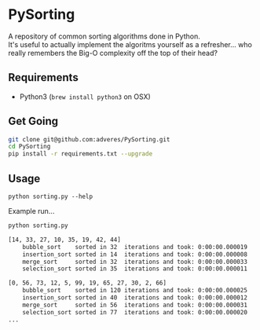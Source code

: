 PySorting
===========
A repository of common sorting algorithms done in Python.  
It's useful to actually implement the algoritms yourself as a refresher... who really remembers the Big-O complexity off the top of their head?

## Requirements
* Python3 (`brew install python3` on OSX)

## Get Going
```bash
git clone git@github.com:adveres/PySorting.git
cd PySorting
pip install -r requirements.txt --upgrade
```

## Usage

`python sorting.py --help`

Example run...
```bash
python sorting.py

[14, 33, 27, 10, 35, 19, 42, 44]
    bubble_sort    sorted in 32  iterations and took: 0:00:00.000019
    insertion_sort sorted in 14  iterations and took: 0:00:00.000008
    merge_sort     sorted in 32  iterations and took: 0:00:00.000033
    selection_sort sorted in 35  iterations and took: 0:00:00.000011

[0, 56, 73, 12, 5, 99, 19, 65, 27, 30, 2, 66]
    bubble_sort    sorted in 120 iterations and took: 0:00:00.000025
    insertion_sort sorted in 40  iterations and took: 0:00:00.000012
    merge_sort     sorted in 56  iterations and took: 0:00:00.000031
    selection_sort sorted in 77  iterations and took: 0:00:00.000020
...
```
